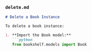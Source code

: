 
### `delete.md`
```markdown
# Delete a Book Instance

To delete a book instance:

1. **Import the Book model:**
   ```python
   from bookshelf.models import Book
